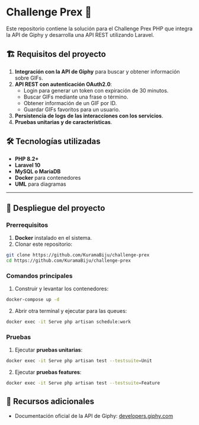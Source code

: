 # Challenge Prex 🚀

Este repositorio contiene la solución para el Challenge Prex PHP que integra la API de Giphy y desarrolla una API REST utilizando Laravel.

## 🏗 Requisitos del proyecto

1. **Integración con la API de Giphy** para buscar y obtener información sobre GIFs.
2. **API REST con autenticación OAuth2.0**:
    - Login para generar un token con expiración de 30 minutos.
    - Buscar GIFs mediante una frase o término.
    - Obtener información de un GIF por ID.
    - Guardar GIFs favoritos para un usuario.
3. **Persistencia de logs de las interacciones con los servicios**.
4. **Pruebas unitarias y de características**.

## 🛠 Tecnologías utilizadas

-   **PHP 8.2+**
-   **Laravel 10**
-   **MySQL o MariaDB**
-   **Docker** para contenedores
-   **UML** para diagramas

---

## 🚀 Despliegue del proyecto

### Prerrequisitos

1. **Docker** instalado en el sistema.
2. Clonar este repositorio:
```bash
git clone https://github.com/KuramaBiju/challenge-prex
cd https://github.com/KuramaBiju/challenge-prex
```

### Comandos principales

1. Construir y levantar los contenedores:

```bash
docker-compose up -d
```

2. Abrir otra terminal y ejecutar para las queues:

```bash
docker exec -it Serve php artisan schedule:work
```

### Pruebas

1. Ejecutar **pruebas unitarias**:

```bash
docker exec -it Serve php artisan test --testsuite=Unit
```

2. Ejecutar **pruebas features**:

```bash
docker exec -it Serve php artisan test --testsuite=Feature
```

## 🌟 Recursos adicionales

-   Documentación oficial de la API de Giphy: [developers.giphy.com](https://developers.giphy.com/docs/api/#quick-start-guide)
